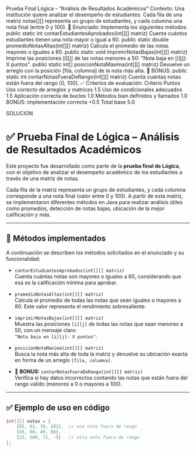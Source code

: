 Prueba Final Lógica – “Análisis de Resultados Académicos”
Contexto:
Una institución quiere analizar el desempeño de estudiantes. Cada fila de una matriz notas[][] representa un grupo de estudiantes, y cada columna una nota final (entre 0 y 100).
🔧 Enunciado:
Implementa los siguientes métodos:
public static int contarEstudiantesAprobados(int[][] matriz)
Cuenta cuántos estudiantes tienen una nota mayor o igual a 60.
public static double promedioNotasAltas(int[][] matriz)
Calcula el promedio de las notas mayores o iguales a 80.
public static void imprimirNotasBajas(int[][] matriz)
Imprime las posiciones [i][j] de las notas menores a 50:
"Nota baja en [i][j]: X puntos".
public static int[] posicionNotaMaxima(int[][] matriz)
Devuelve un arreglo con la posición [fila, columna] de la nota más alta.
🎯 BONUS:
public static int contarNotasFueraDeRango(int[][] matriz)
Cuenta cuántas notas están fuera del rango [0, 100].
✅ Criterios de evaluación:
Criterio
Puntos
Uso correcto de arreglos y matrices
1.5
Uso de condicionales adecuados
1.5
Aplicación correcta de bucles
1.0
Métodos bien definidos y llamados
1.0
BONUS: implementación correcta
+0.5
Total base
5.0

SOLUCION


#  ✅ Prueba Final de Lógica – Análisis de Resultados Académicos

Este proyecto fue desarrollado como parte de la **prueba final de Lógica**, con el objetivo de analizar el desempeño académico de los estudiantes a través de una matriz de notas.

Cada fila de la matriz representa un grupo de estudiantes, y cada columna corresponde a una nota final (valor entre 0 y 100). A partir de esta matriz, se implementaron diferentes métodos en Java para realizar análisis útiles como promedios, detección de notas bajas, ubicación de la mejor calificación y más.

---

## 🔧  Métodos implementados

A continuación se describen los métodos solicitados en el enunciado y su funcionalidad:

- `contarEstudiantesAprobados(int[][] matriz)`  
  Cuenta cuántas notas son mayores o iguales a 60, considerando que esa es la calificación mínima para aprobar.

- `promedioNotasAltas(int[][] matriz)`  
  Calcula el promedio de todas las notas que sean iguales o mayores a 80. Este valor representa el rendimiento sobresaliente.

- `imprimirNotasBajas(int[][] matriz)`  
  Muestra las posiciones `[i][j]` de todas las notas que sean menores a 50, con un mensaje claro:  
  `"Nota baja en [i][j]: X puntos"`.

- `posicionNotaMaxima(int[][] matriz)`  
  Busca la nota más alta de toda la matriz y devuelve su ubicación exacta en forma de un arreglo `[fila, columna]`.

- 🎯 **BONUS:** `contarNotasFueraDeRango(int[][] matriz)`  
  Verifica si hay datos incorrectos contando las notas que están fuera del rango válido (menores a 0 o mayores a 100).

---

## ✅ Ejemplo de uso en código

```java
int[][] notas = {
    {85, 92, 78, 101},  // una nota fuera de rango
    {45, 60, 49, 88},
    {33, 100, 72, -5}   // otra nota fuera de rango
};

